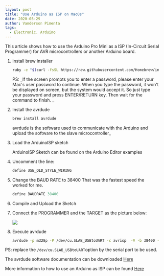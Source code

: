 ```yaml
---
layout: post
title: "Use Arduino as ISP on MacOs"
date: 2020-05-29
author: Vanderson Pimenta
tags:
  - Electronic, Arduino
---
```


This article shows how to use the Arduino Pro Mini as a ISP (In-Circuit Serial Programmer) for AVR microcontrollers or another Arduino board.

1. Install brew installer

	```bash
	ruby -e "$(curl -fsSL https://raw.githubusercontent.com/Homebrew/install/master/install)" < /dev/null 2> /dev/null
	```
	
	PS: _If the screen prompts you to enter a password, please enter your Mac's user password to continue. When you type the password, it won't be displayed on screen, but the system would accept it. So just type your password and press ENTER/RETURN key. Then wait for the command to finish. _
	
2. Install the avrdude
	```bash
	brew install avrdude
	```
	
	avrdude is the software used to communicate with the Arduino and upload the software to the slave microcontroller_ 

3. Load the ArduinoISP sketch

	ArduinoISP Sketch can be found on the Arduino Editor examples

4. Uncomment the line:
 
	```c
	define USE_OLD_STYLE_WIRING

	```
5. Change the BAUD RATE to 38400
	That was the fastest speed the worked for me.
	
	```c
	define BAUDRATE 38400 
	```
6. Compile and Upload the Sketch

7. Connect the PROGRAMMER and the TARGET as the picture below:
 
	![](https://www.arduino.cc/en/uploads/Tutorial/Arduino_ISP_wires.jpg)
8. Execute avrdude

	```bash
	avrdude -p m328p -P /dev/cu.SLAB_USBtoUART -c avrisp  -V -b 38400 -U flash:w:TransistorTester.hex -U eeprom:w:TransistorTester.eep 
	```
PS: replace the ```/dev/cu.SLAB_USBtoUART```option by the serial port to be used.

The avrdude software documentation can be downloaded [Here](http://download.savannah.gnu.org/releases/avrdude/)

More information to how to use an Arduino as ISP can be found [Here](https://www.arduino.cc/en/Tutorial/ArduinoISP)